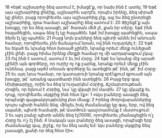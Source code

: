 18 «Եթէ աշխարհը ձեզ ատում է, իմացէ՛ք, որ նախ ինձ է ատել: 19 Եթէ այս աշխարհից լինէիք, աշխարհն արդէն, որպէս իրենը, ձեզ սիրած կը լինէր. բայց որովհետեւ այս աշխարհից չէք, այլ ես ձեզ ընտրեցի աշխարհից, դրա համար աշխարհը ձեզ ատում է: 20 Յիշեցէ՛ք այն խօսքը, որ ես ձեզ ասացի, թէ՝ ծառան մեծ չէ, քան իր տէրը. եթէ ինձ հալածեցին, ապա ձեզ էլ կը հալածեն. եթէ իմ խօսքը պահեցին, ապա ձերն էլ կը պահեն: 21 Բայց նոյն բաները ձեզ պիտի անեն իմ անուան համար, որովհետեւ չեն ճանաչում նրան, ով ինձ ուղարկել է: 22 Եթէ ես եկած եւ նրանց հետ խօսած չլինէի, նրանք որեւէ մեղք ունեցած չէին լինի. բայց հիմա իրենց մեղքի համար ոչ մի արդարացում չկայ: 23 Ով ինձ է ատում, ատում է եւ իմ Հօրը. 24 եթէ ես նրանց մէջ արած չլինէի այն գործերը, որ ուրիշ ոչ ոք չարեց, նրանք որեւէ մեղք չէին ունենայ. բայց այժմ տեսան գործերը եւ ատեցին թէ՛ ինձ, թէ՛ իմ Հօրը: 25 Եւ այդ նրա համար, որ կատարուի նրանց օրէնքում գրուած այն խօսքը, թէ՝ առանց պատճառի ինձ ատեցին: 26 Բայց երբ գայ Մխիթարիչը, որին ես ձեզ կ՚ուղարկեմ Հօրից, Ճշմարտութեան Հոգին, որ ելնում է Հօրից, նա՛ կը վկայի իմ մասին. 27 կը վկայէք եւ դուք, որովհետեւ սկզբից ինձ հետ էք»:
1 «Այս բաները ասացի ձեզ, որպէսզի գայթակղութիւնից յետ մնաք: 2 Իրենց ժողովարաններից դուրս պիտի հանեն ձեզ. մինչեւ իսկ ժամանակը կը գայ, երբ, ով ձեզ սպանի, պիտի համարի, թէ Աստծուն պաշտամունք է մատուցում: 3 Եւ այդ բանը պիտի անեն ձեզ էլ(1009), որովհետեւ չճանաչեցին ո՛չ Հօրը եւ ո՛չ էլ ինձ: 4 Սակայն այս բաները ձեզ ասացի, որպէսզի երբ ժամանակը գայ, յիշէք, որ ես ձեզ ասել եմ: Այս բաները սկզբից ձեզ չասացի, քանի որ ձեզ հետ էի»:
